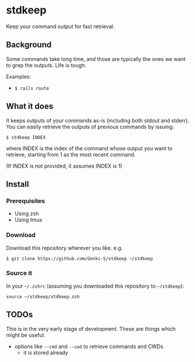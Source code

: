 # stdkeep

Keep your command output for fast retrieval.

## Background

Some commands take long time, and those are typically the ones we want to grep
the outputs. Life is tough.

Examples:

- `$ rails route`

## What it does

It keeps outputs of your commands as-is (including both stdout and stderr).
You can easily retrieve the outputs of previous commands by issuing:

```
$ stdkeep INDEX
```

where INDEX is the index of the command whose output you want to retrieve,
starting from 1 as the most recent command.

(If INDEX is not provided, it assumes INDEX is 1)

## Install

### Prerequisites

- Using zsh
- Using tmux

### Download

Download this repository wherever you like.
e.g.

```
$ git clone https://github.com/Genki-S/stdkeep ~/stdkeep
```

### Source it

In your `~/.zshrc` (assuming you downloaded this repository to `~/stdkeep`):

```
source ~/stdkeep/stdkeep.zsh
```

## TODOs

This is in the very early stage of development.
These are things which might be useful:

- options like `--cmd` and `--cwd` to retrieve commands and CWDs
  - it is stored already
